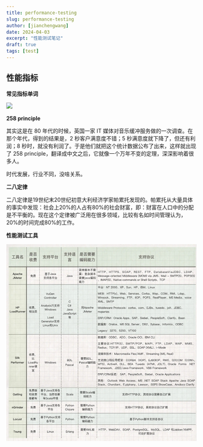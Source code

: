 ```yaml
---
title: performance-testing
slug: performance-testing
author: [jianchengwang]
date: 2024-04-03
excerpt: "性能测试笔记"
draft: true
tags: [test]
---
```


## 性能指标

**常见指标单词**


![](images/performance-testing/performance-index.png)

**258 principle**

其实这是在 80 年代的时候，英国一家 IT 媒体对音乐缓冲服务做的一次调查。在那个年代，得到的结果是，2 秒客户满意度不错；5 秒满意度就下降了，但还有利润；8 秒时，就没有利润了。于是他们就把这个统计数据公布了出来，这样就出现了 258 principle，翻译成中文之后，它就像一个万年不变的定理，深深影响着很多人。

时代发展，行业不同，没啥关系。

**二八定律**

二八定律是19世纪末20世纪初意大利经济学家帕累托发现的。帕累托从大量具体的事实中发现：社会上20%的人占有80%的社会财富，即：财富在人口中的分配是不平衡的。现在这个定律被广泛用在很多领域，比较有名如时间管理认为，20%的时间完成80%的工作。

**性能测试工具**

![](images/performance-testing/performance-tool.png)